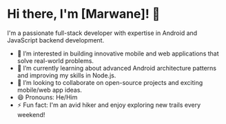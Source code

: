 # Hi there, I'm [Marwane]! 👋

I'm a passionate full-stack developer with expertise in Android and JavaScript backend development.

- 👀 I’m interested in building innovative mobile and web applications that solve real-world problems.
- 🌱 I’m currently learning about advanced Android architecture patterns and improving my skills in Node.js.
- 💞️ I’m looking to collaborate on open-source projects and exciting mobile/web app ideas.
- 😄 Pronouns: He/Him
- ⚡ Fun fact: I'm an avid hiker and enjoy exploring new trails every weekend!

<!---
mar-one1/mar-one1 is a ✨ special ✨ repository because its `README.md` (this file) appears on your GitHub profile.
You can click the Preview link to take a look at your changes.
--->
